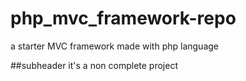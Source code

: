 # php_mvc_framework-repo
a starter MVC framework made with php language

##subheader
it's a non complete project